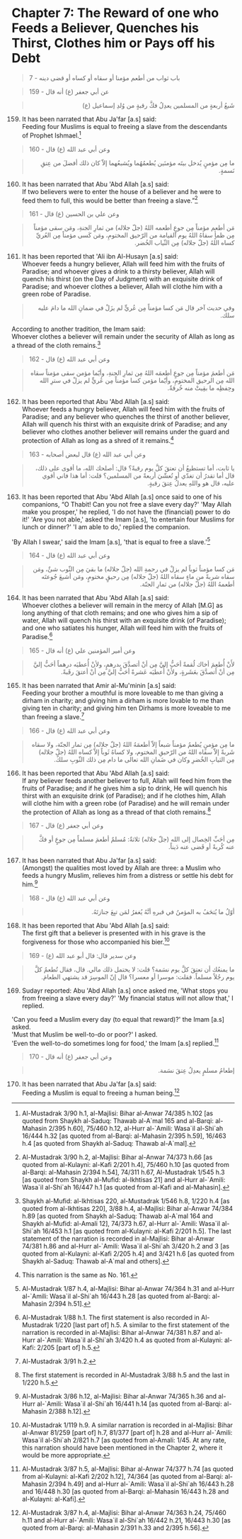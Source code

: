 Chapter 7: The Reward of one who Feeds a Believer, Quenches his Thirst, Clothes him or Pays off his Debt
========================================================================================================

> 7 - باب ثواب من أطعم مؤمنا أو سقاه أو كساه أو قضى دينه

> 159 - عن أبي جعفر (ع) أنه قال  
<blockquote dir="rtl">
  <p>
 شَبعُ أربعةٍ من المسلمين يعدِلُ فكَّ رقبةٍ من وُلدِ إسماعيل (ع)
  </p>
</blockquote>

159. It has been narrated that Abu Ja'far [a.s] said:  
 Feeding four Muslims is equal to freeing a slave from the descendants
of Prophet Ishmael.[^1]

> 160 - وعن أبي عبد الله (ع) قال  
<blockquote dir="rtl">
  <p>
 ما مِن مؤمنٍ يُدخل بيتَه مؤمنَين يُطعمُهُما ويُشبعُهما إلاّ كان ذلك
أفضلَ من عِتقِ نَسمةٍ.
  </p>
</blockquote>

160. It has been narrated that Abu 'Abd Allah [a.s] said:  
 If two believers were to enter the house of a believer and he were to
feed them to full, this would be better than freeing a slave.”[^2]

> 161 - وعن علي بن الحسين (ع) قال  
<blockquote dir="rtl">
  <p>
 مَن أطعم مؤمناً مِن جوعٍ أطعمه اللهُ (جلّ جلاله) من ثمارِ الجنةِ،
ومَن سقى مؤمناً مِن ظمأٍ سقاهُ اللهُ يوم القيامة من الرّحيق المختومِ،
ومَن كَسى مؤمناً مِن العُريِّ كساه اللهُ (جلّ جلاله) مِن الثّياب
الخُضر.
  </p>
</blockquote>

161. It has been reported that 'Ali ibn Al-Husayn [a.s] said:  
 Whoever feeds a hungry believer, Allah will feed him with the fruits of
Paradise; and whoever gives a drink to a thirsty believer, Allah will
quench his thirst (on the Day of Judgment) with an exquisite drink of
Paradise; and whoever clothes a believer, Allah will clothe him with a
green robe of Paradise.

<blockquote dir="rtl">
  <p>
وفي حديث آخر قال  
 مَن كسا مؤمناً مِن عُريٍّ لم يزَلْ في ضمانِ الله ما دامَ عليه سلك.
  </p>
</blockquote>

According to another tradition, the Imam said:  
 Whoever clothes a believer will remain under the security of Allah as
long as a thread of the cloth remains.[^3]

> 162 - وعن أبي عبد الله (ع) قال  
<blockquote dir="rtl">
  <p>
 مَن أطعمَ مؤمناً مِن جوعٍ أطعمَه اللهُ مِن ثمارِ الجنةِ، وأيّما مؤمن
سقى مؤمناً سقاه الله مِن الرحيق المختومِ، وأيّما مؤمن كسا مؤمناً مِن
عُريٍّ لم يزلْ في سترِ الله وحِفظِه ما بقِيتْ منه خُرقةٌ.
  </p>
</blockquote>

162. It has been reported that Abu 'Abd Allah [a.s] said:  
 Whoever feeds a hungry believer, Allah will feed him with the fruits of
Paradise; and any believer who quenches the thirst of another believer,
Allah will quench his thirst with an exquisite drink of Paradise; and
any believer who clothes another believer will remains under the guard
and protection of Allah as long as a shred of it remains.[^4]

> 163 - وعن أبي عبد الله (ع) قال لبعض أصحابه  
<blockquote dir="rtl">
  <p>
 يا ثابت، أما تستطيعُ أن تعتقَ كلَّ يوم رقبةً؟  
 قال: أصلحك الله، ما أقوى على ذلك، قال  
 أما تقدرُ أن تغدّي أو تُعشّيَ أربعةً من المسلمين؟  
 قلت: أما هذا فاني أقوي عليه، قال  
 هو واللهِ يعدلُ عِتقَ رقبةٍ.
  </p>
</blockquote>

163. It has been reported that Abu 'Abd Allah [a.s] once said to one of
his companions, “O Thabit! Can you not free a slave every day?' 'May
Allah make you prosper,' he replied, 'I do not have the (financial)
power to do it!' 'Are you not able,' asked the Imam [a.s], 'to entertain
four Muslims for lunch or dinner?' 'I am able to do,' replied the
companion.

'By Allah I swear,' said the Imam [a.s], 'that is equal to free a
slave.'[^5]

> 164 - وعن أبي عبد الله (ع) قال  
<blockquote dir="rtl">
  <p>
 مَن كسا مؤمناً ثوباً لم يزلْ في رحمةِ الله (جلّ جلاله) ما بقيَ مِن
الثّوب شئٌ، ومَن سقاه شربةً من ماءٍ سقاه اللهُ (جلّ جلاله) مِن رحيقٍ
مختومٍ، ومَن أشبعَ جُوعتَه أطعمهُ اللهُ (جلّ جلاله) من ثمارِ الجنّة.
  </p>
</blockquote>

164. It has been narrated that Abu 'Abd Allah [a.s] said:  
 Whoever clothes a believer will remain in the mercy of Allah [M.G] as
long anything of that cloth remains; and one who gives him a sip of
water, Allah will quench his thirst with an exquisite drink (of
Paradise); and one who satiates his hunger, Allah will feed him with the
fruits of Paradise.[^6]

> 165 - وعن أمير المؤمنين علي (ع) أنه قال  
<blockquote dir="rtl">
  <p>
 لأَنْ أُطعِمَ أخاك لُقمةً أحَبُّ إليَّ مِن أنْ أتصدَّقَ بدرهمٍ، ولأنْ
أُعطيَه درهماً أحَبُّ إليَّ مِن أنْ أتصدَّقَ بعَشَرةٍ، ولأَنْ أُعطيَه
عَشرةً أحَبُّ إليَّ مِن أنْ أعتقَ رقَبةً.
  </p>
</blockquote>

165. It has been narrated that Amir al-Mu'minin [a.s] said:  
 Feeding your brother a mouthful is more loveable to me than giving a
dirham in charity; and giving him a dirham is more lovable to me than
giving ten in charity; and giving him ten Dirhams is more loveable to me
than freeing a slave.[^7]

> 166 - وعن أبي عبد الله (ع) قال  
<blockquote dir="rtl">
  <p>
 ما مِن مؤمنٍ يُطعمُ مؤمناً شبعاً إلاّ أطعمَهُ اللهُ (جلّ جلاله) مِن
ثمار الجنّة، ولا سقاه شَربةً إلاّ سقاه اللهُ من الرّحيقِ المختوم، ولا
كساهُ ثَوباً إلاّ كساه اللهُ (جلّ جلاله) مِن الثيابِ الخُضرِ وكان في
ضَمانِ الله تعالى ما دام مِن ذلك الثّوبِ سلكٌ.
  </p>
</blockquote>

166. It has been reported that Abu 'Abd Allah [a.s] said:  
 If any believer feeds another believer to full, Allah will feed him
from the fruits of Paradise; and if he gives him a sip to drink, He will
quench his thirst with an exquisite drink (of Paradise); and if he
clothes him, Allah will clothe him with a green robe (of Paradise) and
he will remain under the protection of Allah as long as a thread of that
cloth remains.[^8]

> 167 - وعن أبي جعفر (ع) قال  
<blockquote dir="rtl">
  <p>
 مِن أحَبِّ الخِصال إلى الله (جلّ جلاله) ثلاثةٌ: مُسلمٌ أطعمَ مسلماً
مِن جوعٍ أو فكَّ عنه كُربةً أو قَضى عنه دَيناً.
  </p>
</blockquote>

167. It has been narrated that Abu Ja'far [a.s] said:  
 (Amongst) the qualities most loved by Allah are three: a Muslim who
feeds a hungry Muslim, relieves him from a distress or settle his debt
for him.[^9]

> 168 - وعن أبي عبد الله (ع) قال  
<blockquote dir="rtl">
  <p>
 أوّلُ ما يُتحَفُ به المؤمنُ في قبرهِ أنَّهُ يُغفرُ لمَن تبِعَ
جنازتَهُ.
  </p>
</blockquote>

168. It has been reported that Abu 'Abd Allah [a.s] said:  
 The first gift that a believer is presented with in his grave is the
forgiveness for those who accompanied his bier.[^10]

> 169 - وعن سدير قال: قال أبو عبد الله (ع)  
<blockquote dir="rtl">
  <p>
 ما يمنعُك أن تعتقَ كلَّ يوم نسَمة؟  
 قلت: لا يحتمل ذلك مالي. قال، فقال  
 تُطعمُ كلَّ يوم رجُلاً مسلماً.  
 فقلت: موسرا أو معسرا؟ قال  
 إنّ الموسِرَ قد يشتهي الطعامَ.
  </p>
</blockquote>

169. Sudayr reported: Abu 'Abd Allah [a.s] once asked me, 'What stops
you from freeing a slave every day?' 'My financial status will not allow
that,' I replied.

'Can you feed a Muslim every day (to equal that reward)?' the Imam [a.s]
asked.  
 'Must that Muslim be well-to-do or poor?' I asked.  
 'Even the well-to-do sometimes long for food,' the Imam [a.s]
replied.[^11]

> 170 - وعن أبي جعفر (ع) أنه قال  
<blockquote dir="rtl">
  <p>
 إطعامُ مسلمٍ يعدِلُ عِتقَ نسَمة.
  </p>
</blockquote>

170. It has been narrated that Abu Ja'far [a.s] said:  
 Feeding a Muslim is equal to freeing a human being.[^12]

[^1]: Al-Mustadrak 3/90 h.1, al-Majlisi: Bihar al-Anwar 74/385 h.102 [as
quoted from Shaykh al-Saduq: Thawab al-A\`mal 165 and al-Barqi:
al-Mahasin 2/395 h.60], 75/460 h.12, al-Hurr al-\`Amili: Wasa\`il
al-Shi\`ah 16/444 h.32 [as quoted from al-Barqi: al-Mahasin 2/395 h.59],
16/463 h.4 [as quoted from Shaykh al-Saduq: Thawab al-A\`mal].

[^2]: Al-Mustadrak 3/90 h.2, al-Majlisi: Bihar al-Anwar 74/373 h.66 [as
quoted from al-Kulayni: al-Kafi 2/201 h.4], 75/460 h.10 [as quoted from
al-Barqi: al-Mahasin 2/394 h.54], 74/311 h.67, Al-Mustadrak 1/545 h.3
[as quoted from Shaykh al-Mufid: al-Ikhtisas 21] and al-Hurr al-\`Amili:
Wasa\`il al-Shi\`ah 16/447 h.1 [as quoted from al-Kafi and al-Mahasin].

[^3]: Shaykh al-Mufid: al-Ikhtisas 220, al-Mustadrak 1/546 h.8, 1/220
h.4 [as quoted from al-Ikhtisas 220], 3/88 h.4, al-Majlisi: Bihar
al-Anwar 74/384 h.89 [as quoted from Shaykh al-Saduq: Thawab al-A\`mal
164 and Shaykh al-Mufid: al-Amali 12], 74/373 h.67, al-Hurr al-\`Amili:
Wasa\`il al-Shi\`ah 16/453 h.1 [as quoted from al-Kulayni: al-Kafi 2/201
h.5]. The last statement of the narration is recorded in al-Majlisi:
Bihar al-Anwar 74/381 h.86 and al-Hurr al-\`Amili: Wasa\`il al-Shi\`ah
3/420 h.2 and 3 [as quoted from al-Kulayni: al-Kafi 2/205 h.4] and 3/421
h.6 [as quoted from Shaykh al-Saduq: Thawab al-A\`mal and others].

[^4]: This narration is the same as No. 161.

[^5]: Al-Mustadrak 1/87 h.4, al-Majlisi: Bihar al-Anwar 74/364 h.31 and
al-Hurr al-\`Amili: Wasa\`il al-Shi\`ah 16/443 h.28 [as quoted from
al-Barqi: al-Mahasin 2/394 h.51].

[^6]: Al-Mustadrak 1/88 h.1. The first statement is also recorded in
Al-Mustadrak 1/220 [last part of] h.5. A similar to the first statement
of the narration is recorded in al-Majlisi: Bihar al-Anwar 74/381 h.87
and al-Hurr al-\`Amili: Wasa\`il al-Shi\`ah 3/420 h.4 as quoted from
al-Kulayni: al-Kafi: 2/205 [part of] h.5.

[^7]: Al-Mustadrak 3/91 h.2.

[^8]: The first statement is recorded in Al-Mustadrak 3/88 h.5 and the
last in 1/220 h.5.

[^9]: Al-Mustadrak 3/86 h.12, al-Majlisi: Bihar al-Anwar 74/365 h.36 and
al-Hurr al-\`Amili: Wasa\`il al-Shi\`ah 16/441 h.14 [as quoted from
al-Barqi: al-Mahasin 2/388 h.12].

[^10]: Al-Mustadrak 1/119 h.9. A similar narration is recorded in
al-Majlisi: Bihar al-Anwar 81/259 [part of] h.7, 81/377 [part of] h.28
and al-Hurr al-\`Amili: Wasa\`il al-Shi\`ah 2/821 h.7 [as quoted from
al-Amali: 1/45. At any rate, this narration should have been mentioned
in the Chapter 2, where it would be more appropriate.

[^11]: Al-Mustadrak 3/87 h.5, al-Majlisi: Bihar al-Anwar 74/377 h.74 [as
quoted from al-Kulayni: al-Kafi 2/202 h.12], 74/364 [as quoted from
al-Barqi: al-Mahasin 2/394 h.49] and al-Hurr al-\`Amili: Wasa\`il
al-Shi\`ah 16/443 h.28 and 16/448 h.30 [as quoted from al-Barqi:
al-Mahasin 16/443 h.28 and al-Kulayni: al-Kafi].

[^12]: Al-Mustadrak 3/87 h.4, al-Majlisi: Bihar al-Anwar 74/363 h.24,
75/460 h.11 and al-Hurr al-\`Amili: Wasa\`il al-Shi\`ah 16/442 h.21,
16/443 h.30 [as quoted from al-Barqi: al-Mahasin 2/391 h.33 and 2/395
h.56].


